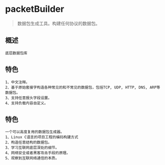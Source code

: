 # packetBuilder
> 数据包生成工具。构建任何协议的数据包。

## 概述
```
底层数据包库
```


## 特色
```
1、中文注释。
2、基于原始套接字构造各种常见的和不常见的数据包，包括TCP, UDP, HTTP, DNS, ARP等数据包。
3、支持任意报头字段设置。
4、支持负载内容自定义。
```

## 特色
```
一个可以高度复用的数据包生成器。
1、Linux C语言的项目工程的编码构建方式
2、构造任意结构的数据包。
3、学习互联网底层深处的细节。
4、网络安全或者黑客攻击手段的原理。
5、观察到互联网络通信的本质。
```
